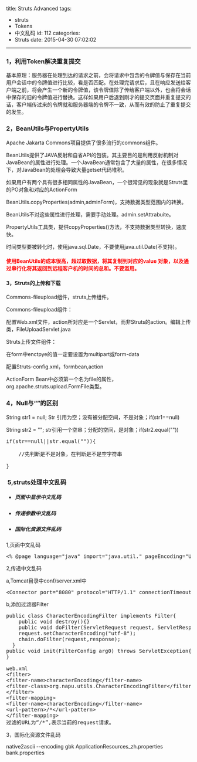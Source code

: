 title: Struts Advanced
tags:
  - struts
  - Tokens
  - 中文乱码
id: 112
categories:
  - Struts
date: 2015-04-30 07:02:02
---

### 1，利用Token解决重复提交

基本原理：服务器在处理到达的请求之前，会将请求中包含的令牌值与保存在当前用户会话中的令牌值进行比较，看是否匹配。在处理完请求后，且在响应发送给客户端之前，将会产生一个新的令牌值，该令牌值除了传给客户端以外，也会将会话中保存的旧的令牌值进行替换。这样如果用户后退到刚才的提交页面并重复提交的话，客户端传过来的令牌就和服务器端的令牌不一致，从而有效的防止了重复提交的发生。

### 2，BeanUtils与PropertyUtils

Apache Jakarta Commons项目提供了很多流行的commons组件。

BeanUtils提供了JAVA反射和自省API的包装。其主要目的是利用反射机制对JavaBean的属性进行处理。一个JavaBean通常包含了大量的属性，在很多情况下，对JavaBean的处理会导致大量getset代码堆积。

如果用户有两个具有很多相同属性的JavaBean，一个很常见的现象就是Struts里的PO对象和对应的ActionForm

BeanUtils.copyProperties(admin,adminForm)，支持数据类型范围内的转换。

BeanUtils不对这些属性进行处理，需要手动处理。admin.setAttrabuite。

PropertyUtils工具类，提供copyProperties()方法，不支持数据类型转换，速度快。

时间类型要被转化时，使用java.sql.Date，不要使用java.util.Date(不支持)。

#### <span style="color:#ff0000;">使用BeanUtils的成本很高，超过取数据，将其复制到对应的value 对象，以及通过串行化将其返回到远程客户机的时间的总和。不要滥用。</span>

#### 3，Struts的上传和下载

Commons-fileupload组件，struts上传组件。

Commons-fileupload组件：

配置Web.xml文件，action所对应是一个Servlet，而非Struts的action。编辑上传类，FileUploadServlet.java

Struts上传文件组件：

在form中enctpye的值一定要设置为multipart或form-data

配置Struts-config.xml，formbean,action

ActionForm Bean中必须第一个名为file的属性，org.apache.struts.upload.FormFile类型。

### 4，Null与“”的区别

String str1 = null; Str 引用为空；没有被分配空间，不是对象；if(str1==null)

String str2 = ""; str引用一个空串；分配的空间，是对象；if(str2.equal(""))
<pre>if(str==null||str.equal("")){

    //先判断是不是对象，在判断是不是空字符串

}</pre>

###  5,struts处理中文乱码

*   ##### 页面中显示中文乱码

*   ##### 传递参数中文乱码

*   ##### 国际化资源文件乱码
1,页面中文乱码
<pre>&lt;% @page language="java" import="java.util." pageEncoding="UTF-8"%&gt;</pre>
2,传递中文乱码

a,Tomcat目录中conf/server.xml中
<pre>&lt;Connector port="8080" protocol="HTTP/1.1" connectionTimeout="2000" redirectPort="8443" URIEncoding="UTF-8"&gt;</pre>
b,添加过滤器Filter
<pre>public class CharacterEncodingFilter implements Filter{
    public void destroy(){}
    public void doFilter(ServletRequest request, ServletResponse response FilterChain chain) throws Exceptions{
    request.setCharacterEncoding("utf-8");
    chain.doFilter(request,response);
  }
public void init(FilterConfig arg0) throws ServletException{}
}

web.xml
&lt;filter&gt;
&lt;filter-name&gt;characterEncoding&lt;/filter-name&gt;
&lt;filter-class&gt;org.napu.utils.CharacterEncodingFilter&lt;/filter-class&gt;
&lt;/filter&gt;
&lt;filter-mapping&gt;
&lt;filter-name&gt;characterEncoding&lt;/filter-name&gt;
&lt;url-pattern&gt;/*&lt;/url-pattern&gt;
&lt;/filter-mapping&gt;
过滤的URL为“/*”,表示当前的request请求。</pre>
3，国际化资源文件乱码

native2ascii --encoding gbk ApplicationResources_zh.properties bank.properties